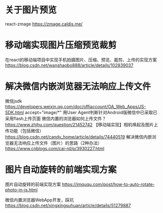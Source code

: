 # 关于图片预览
react-zmage https://zmage.caldis.me/

# 移动端实现图片压缩预览裁剪
在react的移动端项目中实现手机拍摄图片、压缩、预览、裁剪、上传的实现方案 https://blog.csdn.net/wanshaobo888/article/details/102839037


# 解决微信内嵌浏览器无法响应上传文件
微信jsdk  https://developers.weixin.qq.com/doc/offiaccount/OA_Web_Apps/JS-SDK.html
accept="image/*"
用User Agent判断针对Android版微信中已采取已采用flash上传页面
微信内置的浏览器如何上传文件？ https://www.zhihu.com/question/21452742
【移动端实现】相机唤起及图片上传功能（包括微信） https://blog.csdn.net/candy_home/article/details/74440519
解决微信内嵌浏览器无法响应上传文件（图片）的思路（2种办法） https://www.cnblogs.com/cai-rd/p/3930227.html


# 图片自动旋转的前端实现方案
图片自动旋转的前端实现方案 https://imququ.com/post/how-to-auto-rotate-photo-in-js.html


微信内置浏览器WebApp开发，踩坑 https://blog.csdn.net/xingxingsuhuan/article/details/51279887